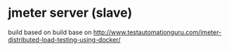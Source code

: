 # jmeter server (slave)
build based on build base on http://www.testautomationguru.com/jmeter-distributed-load-testing-using-docker/
